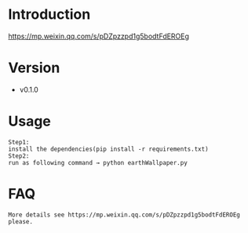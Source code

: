 # Introduction
https://mp.weixin.qq.com/s/pDZpzzpd1g5bodtFdEROEg

# Version
- v0.1.0

# Usage
```
Step1:
install the dependencies(pip install -r requirements.txt)
Step2:
run as following command → python earthWallpaper.py
```

# FAQ
```
More details see https://mp.weixin.qq.com/s/pDZpzzpd1g5bodtFdEROEg please.
```